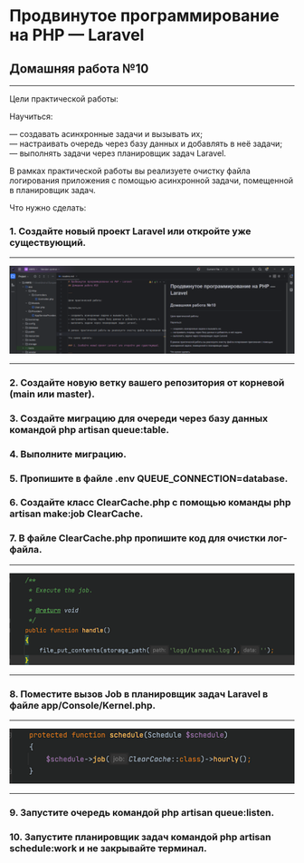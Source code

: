 # Продвинутое программирование на PHP — Laravel
## Домашняя работа №10

---

Цели практической работы:

Научиться:

— создавать асинхронные задачи и вызывать их; \
— настраивать очередь через базу данных и добавлять в неё задачи; \
— выполнять задачи через планировщик задач Laravel. 

В рамках практической работы вы реализуете очистку файла логирования приложения с помощью асинхронной задачи, помещенной в планировщик задач.

Что нужно сделать:

### 1. Создайте новый проект Laravel или откройте уже существующий.

---
![new project](storage/app/private/img/1_0.png "new project")

---

### 2. Создайте новую ветку вашего репозитория от корневой (main или master).

### 3. Создайте миграцию для очереди через базу данных командой php artisan queue:table.

### 4. Выполните миграцию.

### 5. Пропишите в файле .env QUEUE_CONNECTION=database.

### 6. Создайте класс ClearCache.php с помощью команды php artisan make:job ClearCache.

### 7. В файле ClearCache.php пропишите код для очистки лог-файла.

---
![код для очистки лог-файла](storage/app/private/img/7_0.png "код для очистки лог-файла")

---

### 8. Поместите вызов Job в планировщик задач Laravel в файле app/Console/Kernel.php.

---
![вызов Job в планировщик задач Laravel](storage/app/private/img/8_0.png "вызов Job в планировщик задач Laravel")

---

### 9. Запустите очередь командой php artisan queue:listen.

### 10. Запустите планировщик задач командой php artisan schedule:work и не закрывайте терминал.
